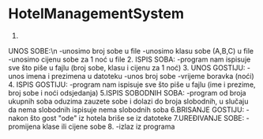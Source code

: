 # HotelManagementSystem
 
 1.
UNOS SOBE:\n
	-unosimo broj sobe u file
	-unosimo klasu sobe (A,B,C) u file
	-unosimo cijenu sobe za 1 noć u file
2. ISPIS SOBA:
	-program nam ispisuje sve što piše u fajlu (broj sobe, klasu i cijenu za 1 noć)
3. UNOS GOSTIJU:
	-unos imena i prezimena u datoteku
	-unos broj sobe 
	-vrijeme boravka (noći)
4. ISPIS GOSTIJU:
	-program nam ispisuje sve što piše u fajlu (ime i prezime, broj sobe i noći odsjedanja)
5.ISPIS SOBODNIH SOBA:
	-program od broja ukupnih soba oduzima zauzete sobe i dolazi do broja slobodnih, u slučaju da nema slobodnih ispisuje nema slobodnih soba
6.BRISANJE GOSTIJU:
	-nakon što gost "ode" iz hotela briše se iz datoteke
7.UREĐIVANJE SOBE:
	-promijena klase ili cijene sobe
8.
	-izlaz iz programa
